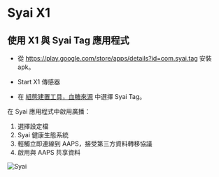 # Syai X1


## 使用 X1 與 Syai Tag 應用程式

-   從 <https://play.google.com/store/apps/details?id=com.syai.tag> 安裝 apk。

-   Start X1 傳感器

- 在 [組態建置工具，血糖來源](#Config-Builder-bg-source) 中選擇 Syai Tag。

在 Syai 應用程式中啟用廣播：

1. 選擇設定檔
2. Syai 健康生態系統
3. 輕觸立即連線到 AAPS，接受第三方資料轉移協議
4. 啟用與 AAPS 共享資料

![Syai](../images/Syai.png)
